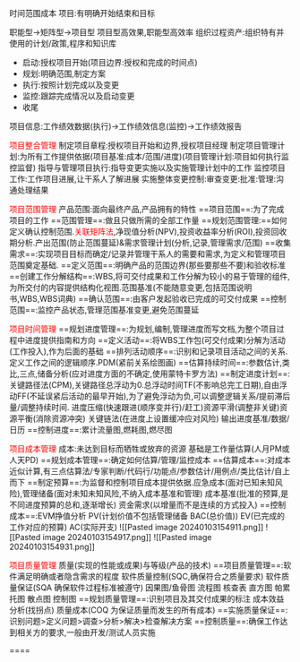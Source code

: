 时间范围成本
项目:有明确开始结束和目标

职能型->矩阵型->项目型
项目型高效果,职能型高效率
组织过程资产:组织特有并使用的计划/政策,程序和知识库

- 启动:授权项目开始(项目边界:授权和完成的时间点)
- 规划:明确范围,制定方案
- 执行:按照计划完成以及变更
- 监控:跟踪完成情况以及启动变更
- 收尾

项目信息:工作绩效数据(执行)->工作绩效信息(监控)->工作绩效报告

<font color="#ff0000">项目整合管理</font>
制定项目章程:授权项目开始和边界,授权项目经理
制定项目管理计划:为所有工作提供依据(项目基准:成本/范围/进度)(项目管理计划:项目如何执行监控监督)
指导与管理项目执行:指导变更实施以及实施管理计划中的工作
监控项目工作:工作项目进展,让干系人了解进展
实施整体变更控制:审查变更:批准:管理:沟通处理结果

<font color="#ff0000">项目范围管理</font>
产品范围:面向最终产品,产品拥有的特性
==项目范围==:为了完成项目的工作
==范围管理==:做且只做所需的全部工作量
==规划范围管理:==如何定义确认控制范围.<font color="#ff0000">关联矩阵法</font>,净现值分析(NPV),投资收益率分析(ROI),投资回收期分析.产出范围(防止范围蔓延)&需求管理计划(分析,记录,管理需求/范围)
==收集需求==:实现项目目标而确定/记录并管理干系人的需要和需求,为定义和管理项目范围奠定基础.
==定义范围==:明确产品的范围边界(那些要那些不要)和验收标准
==创建工作分解结构==:WBS,将可交付成果和工作分解为较小的易于管理的组件,为所交付的内容提供结构化视图.范围基准(不能随意变更,包括范围说明书,WBS,WBS词典)
==确认范围==:由客户发起验收已完成的可交付成果
==控制范围==:监控产品状态,管理范围基准变更,避免范围蔓延

<font color="#ff0000">项目时间管理</font>
==规划进度管理==:为规划,编制,管理进度而写文档,为整个项目过程中进度提供指南和方向
==定义活动==:将WBS工作包(可交付成果)分解为活动(工作投入),作为后面的基础
==排列活动顺序==:识别和记录项目活动之间的关系.定义工作之间的逻辑顺序.PDM(紧前关系绘图画)
==估算持续时间==:参数估计,类比,三点,储备分析(应对进度方面的不确定,使用蒙特卡罗方法)
==制定进度计划==:关键路径法(CPM),关键路径总浮动为0.总浮动时间TF(不影响总完工日期),自由浮动FF(不延误紧后活动的最早开始),为了避免浮动为负,可以调整逻辑关系/提前滞后量/调整持续时间. 进度压缩(快速跟进(顺序变并行)/赶工)资源平滑(调整非关键)资源平衡(消除资源冲突) 关键链法(在进度上设置缓冲应对风险) 输出进度基准/数据/日历
==控制进度==:累计流量图,燃耗图,燃尽图

<font color="#ff0000">项目成本管理</font>
成本:未达到目标而牺牲或放弃的资源 基础是工作量估算(人月PM或人天PD)
==规划成本管理==:确定如何估算/管理/监控成本
==估算成本==:对成本近似计算,有三点估算法/专家判断/代码行/功能点/参数估计/用例点/类比估计/自上而下
==制定预算==:为监督和控制项目成本提供依据.应急成本(面对已知未知风险),管理储备(面对未知未知风险,不纳入成本基准和管理) 成本基准(批准的预算,是不同进度预算的总和,逐渐增长) 资金需求(以增量而不是连续的方式投入)
==控制成本==:EVM挣值分析 PV(计划价值不包括管理储备 BAC(总价值)) EV(已完成的工作对应的预算) AC(实际开支) 
![[Pasted image 20240103154911.png]]
![[Pasted image 20240103154917.png]]
![[Pasted image 20240103154931.png]]

<font color="#ff0000">项目质量管理</font>
质量(实现的性能或成果)与等级(产品的技术)
==项目质量管理==:软件满足明确或者隐含需求的程度 软件质量控制(SQC,确保符合之质量要求) 软件质量保证(SQA 确保软件过程标准被遵守) 因果图/鱼骨图 流程图 核查表 直方图 帕累托图 散点图 控制图
==规划质量管理==:识别项目及其交付成果的标注 成本效益分析(找拐点) 质量成本(COQ 为保证质量而发生的所有成本)
==实施质量保证==:识别问题>定义问题>调查>分析>解决>检查解决方案
==控制质量==:确保工作达到相关方的要求,一般由开发/测试人员实施

====

